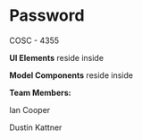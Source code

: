 # Password
COSC - 4355

**UI Elements** reside inside 

**Model Components** reside inside 

**Team Members:**

Ian Cooper

Dustin Kattner 

